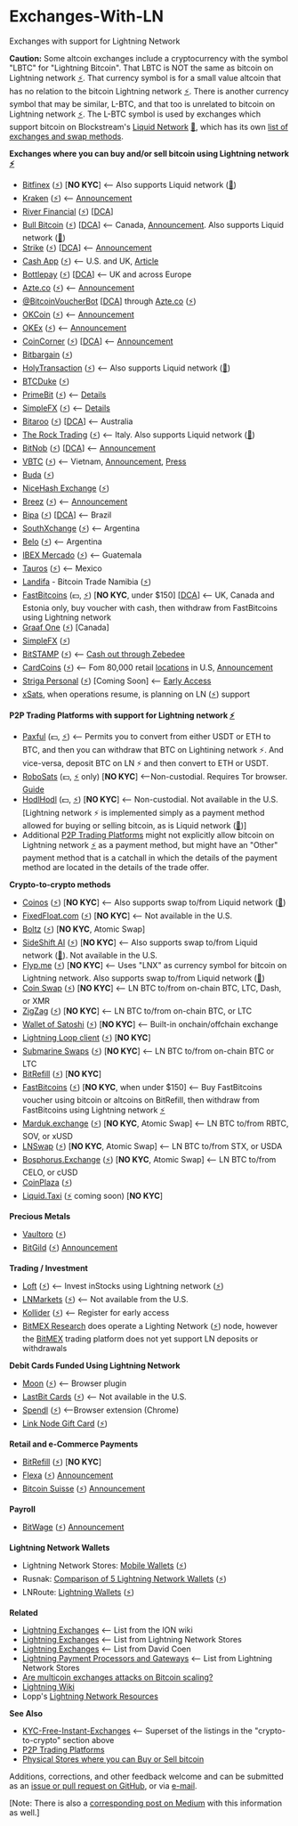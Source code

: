 # Exchanges-With-LN
Exchanges with support for Lightning Network

**Caution:** Some altcoin exchanges include a cryptocurrency with the symbol "LBTC" for "Lightning Bitcoin". That LBTC is NOT the same as bitcoin on Lightning network [⚡](https://lightningnetworkstores.com/wallets). That currency symbol is for a small value altcoin that has no relation to the bitcoin Lightning network [⚡](https://lightningnetworkstores.com/wallets). There is another currency symbol that may be similar, L-BTC, and that too is unrelated to bitcoin on Lightning network [⚡](https://lightningnetworkstores.com/wallets). The L-BTC symbol is used by exchanges which support bitcoin on Blockstream's [Liquid Network](https://blockstream.com/liquid) [🌊](https://help.blockstream.com/hc/en-us/articles/900000633526-Where-can-I-get-a-Liquid-wallet-), which has its own [list of exchanges and swap methods](https://help.blockstream.com/hc/en-us/articles/900000629383).

**Exchanges where you can buy and/or sell bitcoin using Lightning network [⚡](https://lightningnetworkstores.com/wallets)**

- [Bitfinex](https://bitfinex.com/) ([⚡](https://lightningnetworkstores.com/wallets)) [**NO KYC**] <-- Also supports Liquid network ([🌊](https://help.blockstream.com/hc/en-us/articles/900000633526-Where-can-I-get-a-Liquid-wallet-))
- [Kraken](https://www.kraken.com/) ([⚡](https://lightningnetworkstores.com/wallets)) <-- [Announcement](https://blog.kraken.com/post/13502/kraken-now-supports-instant-lightning-network-btc-transactions)
- [River Financial](https://river.com/) ([⚡](https://lightningnetworkstores.com/wallets)) [[DCA](https://medium.com/@cointastical/dollar-cost-averaging-the-answer-to-the-question-is-now-a-good-time-to-buy-bitcoin-a84e518f50f0)]
- [Bull Bitcoin](https://bullbitcoin.com/) ([⚡](https://lightningnetworkstores.com/wallets)) [[DCA](https://medium.com/@cointastical/dollar-cost-averaging-the-answer-to-the-question-is-now-a-good-time-to-buy-bitcoin-a84e518f50f0)] <-- Canada, [Announcement](https://medium.com/bull-bitcoin/scaling-bull-bitcoins-non-custodial-services-with-the-lightning-network-782585d96098). Also supports Liquid network ([🌊](https://help.blockstream.com/hc/en-us/articles/900000633526-Where-can-I-get-a-Liquid-wallet-))
- [Strike](https://strike.zaphq.io/) ([⚡](https://lightningnetworkstores.com/wallets)) [[DCA](https://medium.com/@cointastical/dollar-cost-averaging-the-answer-to-the-question-is-now-a-good-time-to-buy-bitcoin-a84e518f50f0)] <-- [Announcement](https://medium.com/@JimmyMow/announcing-strike-by-zap-4f578c7c8984)
- [Cash App](https://Cash.app) ([⚡](https://lightningnetworkstores.com/wallets)) <-- U.S. and UK, [Article](https://www.coindesk.com/business/2022/01/18/blocks-cash-app-is-finally-integrating-the-lightning-network)
- [Bottlepay](https://bottlepay.com) ([⚡](https://lightningnetworkstores.com/wallets)) [[DCA](https://medium.com/@cointastical/dollar-cost-averaging-the-answer-to-the-question-is-now-a-good-time-to-buy-bitcoin-a84e518f50f0)] <-- UK and across Europe
- [Azte.co](https://azte.co/#find_a_vendor) ([⚡](https://lightningnetworkstores.com/wallets)) <-- [Announcement](https://medium.com/@beautyon_/azteco-lightning-now-no-one-gets-left-behind-in-bitcoin-2b750f094ccf)
- [@BitcoinVoucherBot](https://BitcoinVoucherBot.com) [[DCA](https://medium.com/@cointastical/dollar-cost-averaging-the-answer-to-the-question-is-now-a-good-time-to-buy-bitcoin-a84e518f50f0)] through [Azte.co](https://azte.co) ([⚡](https://lightningnetworkstores.com/wallets))
- [OKCoin](https://www.okcoin.com/spot/trade) ([⚡](https://lightningnetworkstores.com/wallets)) <-- [Announcement](https://blog.okcoin.com/2021/03/04/how-to-use-bitcoin-lightning-network)
- [OKEx](https://www.okex.com/trade-spot) ([⚡](https://lightningnetworkstores.com/wallets)) <-- [Announcement](https://bitcoinmagazine.com/articles/okcoin-to-integrate-lightning-network)
- [CoinCorner](https://www.coincorner.com) ([⚡](https://lightningnetworkstores.com/wallets)) [[DCA](https://medium.com/@cointastical/dollar-cost-averaging-the-answer-to-the-question-is-now-a-good-time-to-buy-bitcoin-a84e518f50f0)] <-- [Announcement](https://twitter.com/CoinCorner/status/1346470541448761344)
- [Bitbargain](https://bitbargain.co.uk/) ([⚡](https://lightningnetworkstores.com/wallets))
- [HolyTransaction](https://holytransaction.com/#exchange) ([⚡](https://lightningnetworkstores.com/wallets)) <-- Also supports Liquid network ([🌊](https://help.blockstream.com/hc/en-us/articles/900000633526-Where-can-I-get-a-Liquid-wallet-))
- [BTCDuke](https://btcduke.com/) ([⚡](https://lightningnetworkstores.com/wallets))
- [PrimeBit](https://primebit.com) ([⚡](https://lightningnetworkstores.com/wallets)) <-- [Details](https://primebit.com/bitcoin-lightning-network)
- [SimpleFX](https://simplefx.com/bitcoin-lightning-network) ([⚡](https://lightningnetworkstores.com/wallets)) <-- [Details](https://simplefx.com/bitcoin-lightning-network)
- [Bitaroo](https://bitaroo.com.au) ([⚡](https://lightningnetworkstores.com/wallets)) [[DCA](https://medium.com/@cointastical/dollar-cost-averaging-the-answer-to-the-question-is-now-a-good-time-to-buy-bitcoin-a84e518f50f0)] <-- Australia
- [The Rock Trading](https://www.therocktrading.com) ([⚡](https://lightningnetworkstores.com/wallets)) <-- Italy. Also supports Liquid network ([🌊](https://help.blockstream.com/hc/en-us/articles/900000633526-Where-can-I-get-a-Liquid-wallet-))
- [BitNob](https://bitnob.com) ([⚡](https://lightningnetworkstores.com/wallets)) [[DCA](https://medium.com/@cointastical/dollar-cost-averaging-the-answer-to-the-question-is-now-a-good-time-to-buy-bitcoin-a84e518f50f0)] <-- [Announcement](https://blog.bitnob.com/introducing-the-lightning-network-as-explained-by-bitnob)
- [VBTC](https://vbtc.exchange/) ([⚡](https://lightningnetworkstores.com/wallets)) <-- Vietnam, [Announcement](https://twitter.com/VBTC_Vietnam/status/1353564136702005248), [Press](https://news.bitcoinvn.io/vbtc-adding-lightning-batched-segwit-withdrawals)
- [Buda](https://buda.com/) ([⚡](https://lightningnetworkstores.com/wallets))
- [NiceHash Exchange](https://www.nicehash.com/exchange) ([⚡](https://lightningnetworkstores.com/wallets))
- [Breez](https://breez.technology/) ([⚡](https://lightningnetworkstores.com/wallets)) <-- [Announcement](https://medium.com/breez-technology/breez-moonpay-the-easiest-way-to-buy-spend-bitcoin-on-lightning-3c40b3d3815a)
- [Bipa](https://bipa.app/) ([⚡](https://lightningnetworkstores.com/wallets)) [[DCA](https://medium.com/@cointastical/dollar-cost-averaging-the-answer-to-the-question-is-now-a-good-time-to-buy-bitcoin-a84e518f50f0)] <-- Brazil
- [SouthXchange](https://southxchange.com) ([⚡](https://lightningnetworkstores.com/wallets)) <-- Argentina
- [Belo](https://belo.app) ([⚡](https://lightningnetworkstores.com/wallets)) <-- Argentina
- [IBEX Mercado](https://linktr.ee/IBEXmercado) ([⚡](https://lightningnetworkstores.com/wallets)) <-- Guatemala
- [Tauros](https://tauros.io) ([⚡](https://lightningnetworkstores.com/wallets)) <-- Mexico
- [Landifa](https://bitcoin-namibia.trade/) - Bitcoin Trade Namibia ([⚡](https://lightningnetworkstores.com/wallets))
- [FastBitcoins](https://fastbitcoins.com/#locations) (💵, [⚡](https://lightningnetworkstores.com/wallets)) [**NO KYC**, under $150] [[DCA](https://medium.com/@cointastical/dollar-cost-averaging-the-answer-to-the-question-is-now-a-good-time-to-buy-bitcoin-a84e518f50f0)] <-- UK, Canada and Estonia only, buy voucher with cash, then withdraw from FastBitcoins using Lightning network
- [Graaf One](https://graaf.one/) ([⚡](https://lightningnetworkstores.com/wallets)) [Canada]
- [SimpleFX](https://simplefx.com/bitcoin-lightning-network) ([⚡](https://lightningnetworkstores.com/wallets))
- [BitSTAMP](https://bitstamp.net/) ([⚡](https://lightningnetworkstores.com/wallets)) <-- [Cash out through Zebedee](https://blog.bitstamp.net/post/how-to-use-the-new-lightning-network-bridge-for-instant-bitcoin-top-ups-in-crypto-gaming)
- [CardCoins](https://www.cardcoins.co) ([⚡](https://lightningnetworkstores.com/wallets)) <-- Fom 80,000 retail [locations](https://map.cardcoins.co) in U.S, [Announcement](http://www.prweb.com/releases/2021/12/prweb18395364.htm)
- [Striga Personal](https://striga.com/personal) ([⚡](https://lightningnetworkstores.com/wallets)) [Coming Soon] <-- [Early Access](https://striga.com/about/#t_action)
- [xSats](https://xsats.com), when operations resume, is planning on LN ([⚡](https://lightningnetworkstores.com/wallets)) support

**P2P Trading Platforms with support for Lightning network [⚡](https://lightningnetworkstores.com/wallets)**

- [Paxful](https://paxful.com/) (💵, [⚡](https://lightningnetworkstores.com/wallets)) <-- Permits you to convert from either USDT or ETH to BTC, and then you can withdraw that BTC on Lightining network ⚡.  And vice-versa, deposit BTC on LN ⚡ and then convert to ETH or USDT.
- [RoboSats](https://github.com/Reckless-Satoshi/robosats/blob/main/README.md) (💵, [⚡](https://lightningnetworkstores.com/wallets) only) [**NO KYC**] <--Non-custodial. Requires Tor browser. [Guide](https://github.com/Reckless-Satoshi/robosats/blob/2565c59028fc796a5f520edd79bb7982348cd0be/docs/how-to-use.md)
- [HodlHodl](https://medium.com/@hodlhodl/new-payment-method-exchange-btc-on-chain-for-lightning-btc-1d9433c25c5e) (💵, [⚡](https://lightningnetworkstores.com/wallets)) [**NO KYC**] <-- Non-custodial. Not available in the U.S. [Lightning network ⚡ is implemented simply as a payment method allowed for buying or selling bitcoin, as is Liquid network ([🌊](https://help.blockstream.com/hc/en-us/articles/900000633526-Where-can-I-get-a-Liquid-wallet-))]
- Additional [P2P Trading Platforms](https://cointastical.github.io/P2P-Trading-Exchanges) might not explicitly allow bitcoin on Lightning network [⚡](https://lightningnetworkstores.com/wallets) as a payment method, but might have an "Other" payment method that is a catchall in which the details of the payment method are located in the details of the trade offer.

**Crypto-to-crypto methods**

- [Coinos](https://coinos.io) ([⚡](https://lightningnetworkstores.com/wallets)) [**NO KYC**] <-- Also supports swap to/from Liquid network ([🌊](https://help.blockstream.com/hc/en-us/articles/900000633526-Where-can-I-get-a-Liquid-wallet-))
- [FixedFloat.com](https://fixedfloat.com/) ([⚡](https://lightningnetworkstores.com/wallets)) [**NO KYC**] <-- Not available in the U.S.
- [Boltz](https://boltz.exchange/) ([⚡](https://lightningnetworkstores.com/wallets)) [**NO KYC**, Atomic Swap]
- [SideShift AI](https://sideshift.ai/) ([⚡](https://lightningnetworkstores.com/wallets)) [**NO KYC**] <-- Also supports swap to/from Liquid network ([🌊](https://help.blockstream.com/hc/en-us/articles/900000633526-Where-can-I-get-a-Liquid-wallet-)). Not available in the U.S.
- [Flyp.me](https://flyp.me/) ([⚡](https://lightningnetworkstores.com/wallets)) [**NO KYC**] <-- Uses "LNX" as currency symbol for bitcoin on Lightning network. Also supports swap to/from Liquid network ([🌊](https://help.blockstream.com/hc/en-us/articles/900000633526-Where-can-I-get-a-Liquid-wallet-))
- [Coin Swap](https://coinswap.click/) ([⚡](https://lightningnetworkstores.com/wallets)) [**NO KYC**] <-- LN BTC to/from on-chain BTC, LTC, Dash, or XMR
- [ZigZag](https://zigzag.io/) ([⚡](https://lightningnetworkstores.com/wallets)) [**NO KYC**] <-- LN BTC to/from on-chain BTC, or LTC
- [Wallet of Satoshi](https://walletofsatoshi.com/) ([⚡](https://lightningnetworkstores.com/wallets)) [**NO KYC**] <-- Built-in onchain/offchain exchange
- [Lightning Loop client](https://github.com/lightninglabs/loop) ([⚡](https://lightningnetworkstores.com/wallets)) [**NO KYC**]
- [Submarine Swaps](http://submarineswaps.org/) ([⚡](https://lightningnetworkstores.com/wallets)) [**NO KYC**] <-- LN BTC to/from on-chain BTC or LTC
- [BitRefill](https://www.bitrefill.com/buy/lightning-recharge) ([⚡](https://lightningnetworkstores.com/wallets)) [**NO KYC**]
- [FastBitcoins](https://fastbitcoins.com/) ([⚡](https://lightningnetworkstores.com/wallets)) [**NO KYC**, when under $150] <-- Buy FastBitcoins voucher using bitcoin or altcoins on BitRefill, then withdraw from FastBitcoins using Lightning network [⚡](https://lightningnetworkstores.com/wallets)
- [Marduk.exchange](https://www.marduk.exchange) ([⚡](https://lightningnetworkstores.com/wallets)) [**NO KYC**, Atomic Swap] <-- LN BTC to/from RBTC, SOV, or xUSD
- [LNSwap](https://www.lnswap.org) ([⚡](https://lightningnetworkstores.com/wallets)) [**NO KYC**, Atomic Swap] <-- LN BTC to/from STX, or USDA
- [Bosphorus.Exchange](https://Bosphorus.Exchange) ([⚡](https://lightningnetworkstores.com/wallets)) [**NO KYC**, Atomic Swap] <-- LN BTC to/from CELO, or cUSD
- [CoinPlaza](https://www.coinplaza.it/) ([⚡](https://lightningnetworkstores.com/wallets))
- [Liquid.Taxi](https://liquid.taxi/) ([⚡](https://lightningnetworkstores.com/wallets) coming soon) [**NO KYC**]

**Precious Metals**

- [Vaultoro](https://www.vaultoro.com/) ([⚡](https://lightningnetworkstores.com/wallets))
- [BitGild](https://www.bitgild.com) ([⚡](https://lightningnetworkstores.com/wallets)) [Announcement](https://bitgild.medium.com/buy-gold-with-bitcoin-lightning-307cab467ab3)

**Trading / Investment**

- [Loft](https://loft.trade/) ([⚡](https://lightningnetworkstores.com/wallets)) <-- Invest inStocks using Lightning network ([⚡](https://lightningnetworkstores.com/wallets))
- [LNMarkets](https://lnmarkets.com/) ([⚡](https://lightningnetworkstores.com/wallets)) <-- Not available from the U.S.
- [Kollider](https://kollider.xyz) ([⚡](https://lightningnetworkstores.com/wallets)) <-- Register for early access
- [BitMEX Research](https://blog.bitmex.com/research) does operate a Lighting Network ([⚡](https://lightningnetworkstores.com/wallets)) node, however the [BitMEX](https://bitmex.com/trading-on-bitmex) trading platform does not yet support LN deposits or withdrawals

**Debit Cards Funded Using Lightning Network**

- [Moon](https://paywithmoon.com) ([⚡](https://lightningnetworkstores.com/wallets)) <-- Browser plugin
- [LastBit Cards](https://lastbit.io/#download-button) ([⚡](https://lightningnetworkstores.com/wallets)) <-- Not available in the U.S.
- [Spendl](https://getspendl.com/) ([⚡](https://lightningnetworkstores.com/wallets)) <--Browser extension (Chrome)
- [Link Node Gift Card](https://www.lngiftcard.com/) ([⚡](https://lightningnetworkstores.com/wallets))

**Retail and e-Commerce Payments**

- [BitRefill](https://www.bitrefill.com/buy/lightning-recharge) ([⚡](https://lightningnetworkstores.com/wallets)) [**NO KYC**]
- [Flexa](https://flexa.network) ([⚡](https://lightningnetworkstores.com/wallets)) [Announcement](https://medium.com/flexa/flexa-adds-support-for-fraud-proof-lightning-network-payments-dfb6df0db5e)
- [Bitcoin Suisse](https://www.bitcoinsuisse.com) ([⚡](https://lightningnetworkstores.com/wallets)) [Announcement](https://www.bitcoinsuisse.com/news/bitcoin-suisse-becomes-first-crypto-payment-processor-in-switzerland-to-integrate-bitcoin-lightning-technology)

**Payroll**
- [BitWage](https://bitwage.com) ([⚡](https://lightningnetworkstores.com/wallets)) [Announcement](https://voltage.cloud/blog/news/bitwage-x-voltage-first-salary-payments-on-lightning)

**Lightning Network Wallets**

- Lightning Network Stores: [Mobile Wallets](https://lightningnetworkstores.com/wallets) ([⚡](https://lightningnetworkstores.com/wallets))
- Rusnak: [Comparison of 5 Lightning Network Wallets](https://rusnak.io/lightning-wallets-comparison) ([⚡](https://lightningnetworkstores.com/wallets))
- LNRoute: [Lightning Wallets](https://lnroute.com/category/wallets) ([⚡](https://lightningnetworkstores.com/wallets))

**Related**

- [Lightning Exchanges](https://wiki.ion.radar.tech/tutorials/lightning-exchanges) <-- List from the ION wiki
- [Lightning Exchanges](https://lightningnetworkstores.com/?tags=exchange) <-- List from Lightning Network Stores
- [Lightning Exchanges](https://github.com/theDavidCoen/LightningExchanges) <-- List from David Coen
- [Lightning Payment Processors and Gateways](https://lightningnetworkstores.com/?tags=payment%20processor&exclude=payment%20gateway) <-- List from Lightning Network Stores
- [Are multicoin exchanges attacks on Bitcoin scaling?](https://tftc.io/martys-bent/issue-888)
- [Lightning Wiki](https://lightningwiki.net)
- Lopp's [Lightning Network Resources](https://lightning.how)

**See Also**

- [KYC-Free-Instant-Exchanges](https://cointastical.github.io/KYC-Free-Instant-Exchanges) <-- Superset of the listings in the "crypto-to-crypto" section above
- [P2P Trading Platforms](https://cointastical.github.io/P2P-Trading-Exchanges)
- [Physical Stores where you can Buy or Sell bitcoin](https://cointastical.github.io/Physical-Locations-Bitcoin)

Additions, corrections, and other feedback welcome and can be submitted as an [issue or pull request on GitHub](https://github.com/cointastical/Exchanges-With-LN), or via [e-mail](mailto://cointastical@gmail.com).

[Note: There is also a [corresponding post on Medium](https://cointastical.medium.com/exchanges-with-support-for-bitcoin-lightning-network-payments-739829bcb7bc) with this information as well.]
